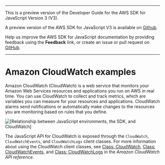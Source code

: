 --------

This is a preview version of the Developer Guide for the AWS SDK for JavaScript Version 3 \(V3\)\.

A preview version of the AWS SDK for JavaScript V3 is available on [Github](https://github.com/aws/aws-sdk-js-v3)\.

Help us improve the AWS SDK for JavaScript documentation by providing feedback using the **Feedback** link, or create an issue or pull request on [GitHub](https://github.com/awsdocs/aws-sdk-for-javascript-v3)\.

--------

# Amazon CloudWatch examples<a name="cloudwatch-examples"></a>

Amazon CloudWatch \(CloudWatch\) is a web service that monitors your Amazon Web Services resources and applications you run on AWS in real time\. You can use CloudWatch to collect and track metrics, which are variables you can measure for your resources and applications\. CloudWatch alarms send notifications or automatically make changes to the resources you are monitoring based on rules that you define\.

![\[Relationship between JavaScript environments, the SDK, and CloudWatch\]](http://docs.aws.amazon.com/sdk-for-javascript/v3/developer-guide/images/code-samples-cloudwatch.png)

The JavaScript API for CloudWatch is exposed through the `CloudWatch`, `CloudWatchEvents`, and `CloudWatchLogs` client classes\. For more information about using the CloudWatch client classes, see [Class: CloudWatch](https://docs.aws.amazon.com/AWSJavaScriptSDK/latest/AWS/CloudWatch.html), [Class: CloudWatchEvents](https://docs.aws.amazon.com/AWSJavaScriptSDK/latest/AWS/CloudWatchEvents.html), and [Class: CloudWatchLogs](https://docs.aws.amazon.com/AWSJavaScriptSDK/latest/AWS/CloudWatchLogs.html) in the *Amazon CloudWatch API reference*\.